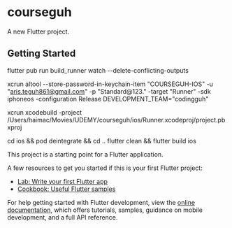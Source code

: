 # courseguh

A new Flutter project.

## Getting Started

flutter pub run build_runner watch --delete-conflicting-outputs

xcrun altool --store-password-in-keychain-item "COURSEGUH-IOS" -u "aris.teguh861@gmail.com" -p "Standard@123." -target "Runner" -sdk iphoneos -configuration Release DEVELOPMENT_TEAM="codingguh"

xcrun xcodebuild -project /Users/haimac/Movies/UDEMY/courseguh/ios/Runner.xcodeproj/project.pbxproj



cd ios && pod deintegrate && cd ..
flutter clean && flutter build ios

This project is a starting point for a Flutter application.

A few resources to get you started if this is your first Flutter project:

- [Lab: Write your first Flutter app](https://docs.flutter.dev/get-started/codelab)
- [Cookbook: Useful Flutter samples](https://docs.flutter.dev/cookbook)

For help getting started with Flutter development, view the
[online documentation](https://docs.flutter.dev/), which offers tutorials,
samples, guidance on mobile development, and a full API reference.
